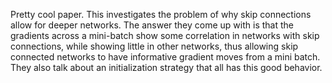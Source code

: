 Pretty cool paper. This investigates the problem of why skip connections allow for deeper networks. The answer they come up with is that the gradients across a mini-batch show some correlation in networks with skip connections, while showing little in other networks, thus allowing skip connected networks to have informative gradient moves from a mini batch. They also talk about an initialization strategy that all has this good behavior. 
